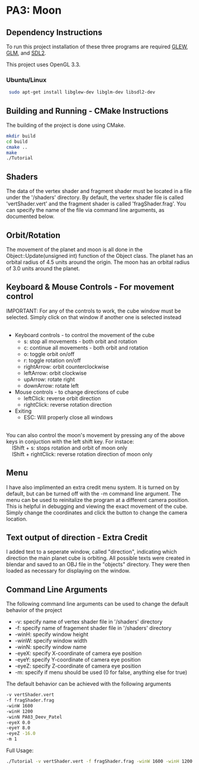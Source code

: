 # PA3: Moon

## Dependency Instructions
To run this project installation of these three programs are required [GLEW](http://glew.sourceforge.net/), [GLM](http://glm.g-truc.net/0.9.7/index.html), and [SDL2](https://wiki.libsdl.org/Tutorials).

This project uses OpenGL 3.3.

### Ubuntu/Linux
```bash 
 sudo apt-get install libglew-dev libglm-dev libsdl2-dev
```

## Building and Running - CMake Instructions
The building of the project is done using CMake. 
```bash
mkdir build
cd build
cmake ..
make
./Tutorial
```

## Shaders
The data of the vertex shader and fragment shader must be located in a file under the '/shaders' directory. By default, the vertex shader file is called 'vertShader.vert' and the fragment shader is called 'fragShader.frag'. You can specify the name of the file via command line arguments, as documented below.

## Orbit/Rotation
The movement of the planet and moon is all done in the Object::Update(unsigned int) function of the Object class. The planet has an orbital radius of 4.5 units around the origin. The moon has an orbital radius of 3.0 units around the planet.

## Keyboard & Mouse Controls - For movement control
IMPORTANT: For any of the controls to work, the cube window must be selected. Simply click on that window if another one is selected instead <br><br>

* Keyboard controls - to control the movement of the cube <br>
  * s: stop all movements - both orbit and rotation <br>
  * c: continue all movements - both orbit and rotation <br>
  * o: toggle orbit on/off <br>
  * r: toggle rotation on/off <br>
  * rightArrow: orbit counterclockwise <br>
  * leftArrow: orbit clockwise <br>
  * upArrow: rotate right <br>
  * downArrow: rotate left <br>
* Mouse controls - to change directions of cube <br>
  * leftClick: reverse orbit direction <br>
  * rightClick: reverse rotation direction <br>
* Exiting <br>
  * ESC: Will properly close all windows
<br>
You can also control the moon's movement by pressing any of the above keys in conjuction with the left shift key. For instace: <br>
&nbsp;&nbsp;&nbsp; lShift + s: stops rotation and orbit of moon only <br>
&nbsp;&nbsp;&nbsp; lShift + rightClick: reverse rotation direction of moon only <br>


## Menu
I have also implimented an extra credit menu system. It is turned on by default, but can be turned off with the -m command line argument. The menu can be used to reinitalize the program at a different camera position. This is helpful in debugging and viewing the exact movement of the cube. Simply change the coordinates and click the button to change the camera location.

## Text output of direction - Extra Credit
I added text to a seperate window, called "direction", indicating which direction the main planet cube is orbiting. All possible texts were created in blendar and saved to an OBJ file in the "objects" directory. They were then loaded as necessary for displaying on the window.

## Command Line Arguments
The following command line arguments can be used to change the default behavior of the project
  * -v: specify name of vertex shader file in '/shaders' directory <br>
  * -f: specify name of fragement shader file in '/shaders' directory <br>
  * -winH: specify window height <br>
  * -winW: specify window width <br>
  * -winN: specify window name <br>
  * -eyeX: specify X-coordinate of camera eye position <br>
  * -eyeY: specify Y-coordinate of camera eye position <br>
  * -eyeZ: specify Z-coordinate of camera eye position <br>
  * -m: specify if menu should be used (0 for false, anything else for true)

The default behavior can be achieved with the following arguments
```bash
-v vertShader.vert
-f fragShader.frag
-winW 1600
-winH 1200
-winN PA03_Deev_Patel
-eyeX 0.0
-eyeY 8.0
-eyeZ -16.0 
-m 1
```

Full Usage:
```bash
./Tutorial -v vertShader.vert -f fragShader.frag -winW 1600 -winH 1200 -winN PA03_Deev_Patel -eyeX 0.0 -eyeY 8.0 -eyeZ -16.0 -m 1
```
